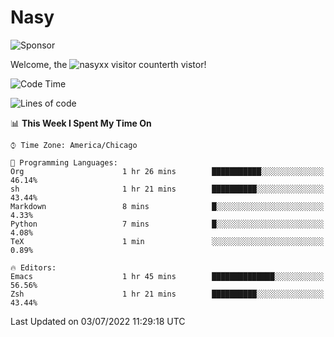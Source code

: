 # Nasy

<!--
<p align="center">
<img height="200" src="https://github-readme-stats.vercel.app/api?username=nasyxx&count_private=true&show_icons=true&theme=dracula&include_all_commits=true"/>
<img height="200" src="https://github-readme-stats.vercel.app/api/top-langs/?username=nasyxx&theme=dracula&hide=html,jupyter+notebook&count_private=true&show_icons=true"/>
</p>

  
----------------
-->

![Sponsor](https://img.shields.io/static/v1.svg?label=Sponsor&message=%E2%9D%A4&logo=GitHub&style=flat&color=pink)
 
Welcome, the ![nasyxx visitor counter](https://count.getloli.com/get/@nasyxx?theme=rule34)th vistor!
 
<!--START_SECTION:waka-->
![Code Time](http://img.shields.io/badge/Code%20Time-2%2C497%20hrs%2043%20mins-blue)

![Lines of code](https://img.shields.io/badge/From%20Hello%20World%20I%27ve%20Written-5%20Million%20lines%20of%20code-blue)

📊 **This Week I Spent My Time On** 

```text
⌚︎ Time Zone: America/Chicago

💬 Programming Languages: 
Org                      1 hr 26 mins        ███████████░░░░░░░░░░░░░░   46.14% 
sh                       1 hr 21 mins        ██████████░░░░░░░░░░░░░░░   43.44% 
Markdown                 8 mins              █░░░░░░░░░░░░░░░░░░░░░░░░   4.33% 
Python                   7 mins              █░░░░░░░░░░░░░░░░░░░░░░░░   4.08% 
TeX                      1 min               ░░░░░░░░░░░░░░░░░░░░░░░░░   0.89%

🔥 Editors: 
Emacs                    1 hr 45 mins        ██████████████░░░░░░░░░░░   56.56% 
Zsh                      1 hr 21 mins        ██████████░░░░░░░░░░░░░░░   43.44%

```


 Last Updated on 03/07/2022 11:29:18 UTC
<!--END_SECTION:waka-->

<!-- ![visitors](https://visitor-badge.laobi.icu/badge?page_id=nasyxx.nasyxx) -->
